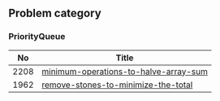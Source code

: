 ## Problem category

### PriorityQueue
|No|Title|
|----|----|
|2208|[minimum-operations-to-halve-array-sum](https://leetcode.com/problems/minimum-operations-to-halve-array-sum/)|
|1962|[remove-stones-to-minimize-the-total](https://leetcode.com/problems/remove-stones-to-minimize-the-total/)|
